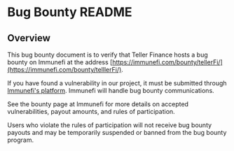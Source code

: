 # Bug Bounty README

## Overview

This bug bounty document is to verify that Teller Finance hosts a bug bounty on Immunefi at the address [https://immunefi.com/bounty/tellerFi/](https://immunefi.com/bounty/telllerFi/).

If you have found a vulnerability in our project, it must be submitted through [Immunefi's platform](https://immunefi.com/). Immunefi will handle bug bounty communications.

See the bounty page at Immunefi for more details on accepted vulnerabilities, payout amounts, and rules of participation.

Users who violate the rules of participation will not receive bug bounty payouts and may be temporarily suspended or banned from the bug bounty program.